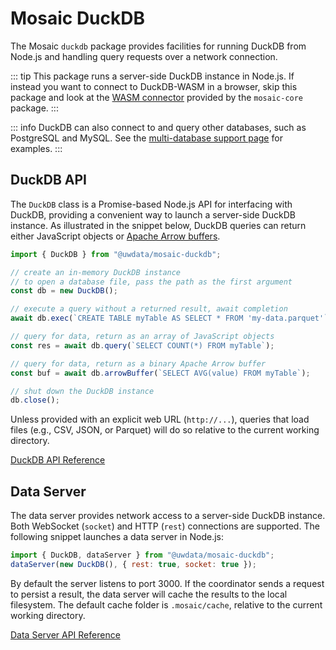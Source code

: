 # Mosaic DuckDB

The Mosaic `duckdb` package provides facilities for running DuckDB from Node.js and handling query requests over a network connection.

::: tip
This package runs a server-side DuckDB instance in Node.js. If instead you want to connect to DuckDB-WASM in a browser, skip this package and look at the [WASM connector](/api/core/connectors#wasmconnector) provided by the `mosaic-core` package.
:::

::: info
DuckDB can also connect to and query other databases, such as PostgreSQL and MySQL. See the [multi-database support page](/api/core/multi-database-support) for examples.
:::

## DuckDB API

The `DuckDB` class is a Promise-based Node.js API for interfacing with DuckDB,
providing a convenient way to launch a server-side DuckDB instance.
As illustrated in the snippet below, DuckDB queries can return either JavaScript objects or [Apache Arrow buffers](https://arrow.apache.org/).

``` js
import { DuckDB } from "@uwdata/mosaic-duckdb";

// create an in-memory DuckDB instance
// to open a database file, pass the path as the first argument
const db = new DuckDB();

// execute a query without a returned result, await completion
await db.exec(`CREATE TABLE myTable AS SELECT * FROM 'my-data.parquet'`);

// query for data, return as an array of JavaScript objects
const res = await db.query(`SELECT COUNT(*) FROM myTable`);

// query for data, return as a binary Apache Arrow buffer
const buf = await db.arrowBuffer(`SELECT AVG(value) FROM myTable`);

// shut down the DuckDB instance
db.close();
```

Unless provided with an explicit web URL (`http://...`), queries that load files (e.g., CSV, JSON, or Parquet) will do so relative to the current working directory.

[DuckDB API Reference](/api/duckdb/duckdb)

## Data Server

The data server provides network access to a server-side DuckDB instance.
Both WebSocket (`socket`) and HTTP (`rest`) connections are supported.
The following snippet launches a data server in Node.js:

``` js
import { DuckDB, dataServer } from "@uwdata/mosaic-duckdb";
dataServer(new DuckDB(), { rest: true, socket: true });
```

By default the server listens to port 3000.
If the coordinator sends a request to persist a result, the data server will cache the results to the local filesystem.
The default cache folder is `.mosaic/cache`, relative to the current working directory.

[Data Server API Reference](/api/duckdb/data-server)
